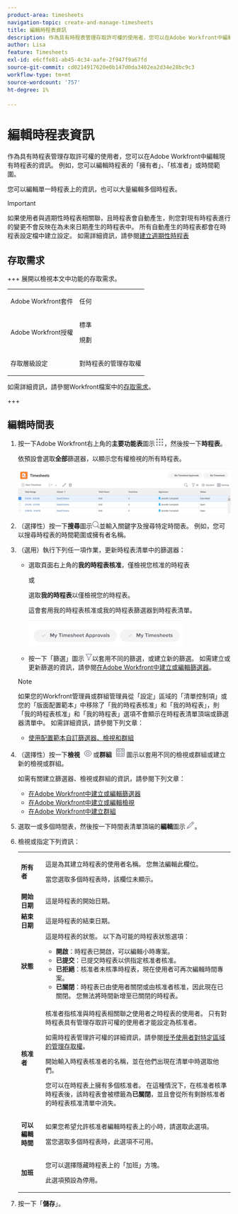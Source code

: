 ```yaml
---
product-area: timesheets
navigation-topic: create-and-manage-timesheets
title: 編輯時程表資訊
description: 作為具有時程表管理存取許可權的使用者，您可以在Adobe Workfront中編輯現有時程表的資訊。 例如，您可以編輯時程表的「擁有者」、「核准者」或時間範圍。
author: Lisa
feature: Timesheets
exl-id: e6cffe81-ab45-4c34-aafe-2f947f9a67fd
source-git-commit: cd0214917620e0b147d0da3402ea2d34e28bc9c3
workflow-type: tm+mt
source-wordcount: '757'
ht-degree: 1%

---
```


# 編輯時程表資訊

作為具有時程表管理存取許可權的使用者，您可以在Adobe Workfront中編輯現有時程表的資訊。 例如，您可以編輯時程表的「擁有者」、「核准者」或時間範圍。

您可以編輯單一時程表上的資訊，也可以大量編輯多個時程表。

>[!IMPORTANT]
>
>如果使用者與週期性時程表相關聯，且時程表會自動產生，則您對現有時程表進行的變更不會反映在為未來日期產生的時程表中。 所有自動產生的時程表都會在時程表設定檔中建立設定。 如需詳細資訊，請參閱[建立週期性時程表](../create-and-manage-timesheets/create-timesheet-profiles.md)

## 存取需求

+++ 展開以檢視本文中功能的存取需求。

<table style="table-layout:auto">
 <col> 
 <col>
 <tbody> 
  <tr> 
   <td>Adobe Workfront套件</td> 
   <td><p>任何</p></td> 
  </tr> 
  <tr> 
   <td>Adobe Workfront授權</td> 
   <td>
   <p>標準</p>
   <p>規劃</p></td>
  </tr> 
  <tr> 
   <td>存取層級設定</td> 
   <td><p>對時程表的管理存取權</p> </td> 
  </tr> 
 </tbody> 
</table>

如需詳細資訊，請參閱Workfront檔案中的[存取需求](/help/quicksilver/administration-and-setup/add-users/access-levels-and-object-permissions/access-level-requirements-in-documentation.md)。

+++

## 編輯時間表

1. 按一下Adobe Workfront右上角的&#x200B;**主要功能表**&#x200B;圖示![](assets/main-menu-icon.png)，然後按一下&#x200B;**時程表**。

   依預設會選取&#x200B;**全部**&#x200B;篩選器，以顯示您有權檢視的所有時程表。

   ![](assets/timesheet-list-one-timesheet-selected-nwe-350x70.png)

1. （選擇性）按一下&#x200B;**搜尋**&#x200B;圖示![](assets/search-icon.png)並輸入關鍵字及搜尋特定時間表。 例如，您可以搜尋時程表的時間範圍或擁有者名稱。

1. （選用）執行下列任一項作業，更新時程表清單中的篩選器：

   * 選取頁面右上角的&#x200B;**我的時程表核准**，僅檢視您核准的時程表

     或

     選取&#x200B;**我的時程表**&#x200B;以僅檢視您的時程表。

     這會套用我的時程表核准或我的時程表篩選器到時程表清單。

     ![](assets/my-timesheet-approvals-my-timesheets-pills-on-timesheets-list-nwe-350x58.png)

   * 按一下「篩選」圖示![](assets/filter-nwepng.png)以套用不同的篩選，或建立新的篩選。 如需建立或更新篩選的資訊，請參閱[在Adobe Workfront中建立或編輯篩選器](../../reports-and-dashboards/reports/reporting-elements/create-filters.md)。

   >[!NOTE]
   >
   >如果您的Workfront管理員或群組管理員從「設定」區域的「清單控制項」或您的「版面配置範本」中移除了「我的時程表核准」和「我的時程表」，則「我的時程表核准」和「我的時程表」選項不會顯示在時程表清單頂端或篩選器清單中。 如需詳細資訊，請參閱下列文章：
   >
   >   
   >   
   >   * [使用配置範本自訂篩選器、檢視和群組](../../administration-and-setup/customize-workfront/use-layout-templates/customize-fvg-list-controls-layout-template.md)
   >   
   >

1. （選擇性）按一下&#x200B;**檢視** ![](assets/view-icon.png)或&#x200B;**群組** ![](assets/grouping.png)圖示以套用不同的檢視或群組或建立新的檢視或群組。

   如需有關建立篩選器、檢視或群組的資訊，請參閱下列文章：

   * [在Adobe Workfront中建立或編輯篩選器](../../reports-and-dashboards/reports/reporting-elements/create-filters.md)
   * [在Adobe Workfront中建立或編輯檢視](../../reports-and-dashboards/reports/reporting-elements/create-edit-views.md)
   * [在Adobe Workfront中建立群組](../../reports-and-dashboards/reports/reporting-elements/create-groupings.md)

1. 選取一或多個時間表，然後按一下時間表清單頂端的&#x200B;**編輯**&#x200B;圖示![](assets/edit-icon.png)。
1. 檢視或指定下列資訊：

   <table style="table-layout:auto"> 
    <col> 
    <col> 
    <tbody> 
     <tr> 
      <td role="rowheader"><strong>所有者</strong> </td> 
      <td> <p>這是為其建立時程表的使用者名稱。 您無法編輯此欄位。 </p> <p>當您選取多個時程表時，該欄位未顯示。 </p> </td> 
     </tr> 
     <tr> 
      <td role="rowheader"><strong>開始日期</strong> </td> 
      <td>這是時程表的開始日期。</td> 
     </tr> 
     <tr> 
      <td role="rowheader"><strong>結束日期</strong> </td> 
      <td> 這是時程表的結束日期。</td> 
     </tr> 
     <tr> 
      <td role="rowheader"><strong>狀態</strong> </td> 
      <td> 這是時程表的狀態。
      以下為可能的時程表狀態選項： 
      <ul><li><b>開啟</b>：時程表已開啟，可以編輯小時專案。</li>
      <li><b>已提交</b>：已提交時程表以供指定核准者核准。</li>
      <li><b>已拒絕</b>：核准者未核準時程表，現在使用者可再次編輯時間專案。</li>
      <li><b>已關閉</b>：時程表已由使用者關閉或由核准者核准，因此現在已關閉。 您無法將時間新增至已關閉的時程表。</li>
      </td> 
     </tr> 
     <tr> 
      <td role="rowheader"><strong>核准者</strong> </td> 
      <td> <p>核准者指核准與時程表相關聯之使用者之時程表的使用者。 只有對時程表具有管理存取許可權的使用者才能設定為核准者。 </p> <p>如需時程表管理許可權的詳細資訊，請參閱<a href="../../administration-and-setup/add-users/configure-and-grant-access/grant-users-admin-access-certain-areas.md" class="MCXref xref">授予使用者對特定區域的管理存取權</a>。</p> <p>開始輸入時程表核准者的名稱，並在他們出現在清單中時選取他們。</p> <p>您可以在時程表上擁有多個核准者。 在這種情況下，在核准者核準時程表後，該時程表會被標籤為<strong>已關閉</strong>，並且會從所有剩餘核准者的時程表核准清單中消失。</p> </td> 
     </tr> 
     <tr> 
      <td role="rowheader"><strong>可以編輯時間</strong> </td> 
      <td> <p>如果您希望允許核准者編輯時程表上的小時，請選取此選項。</p> <p>當您選取多個時程表時，此選項不可用。 </p> </td> 
     </tr> 
     <tr data-mc-conditions=""> 
      <td role="rowheader"><span style="font-weight: bold;">加班</span> </td> 
      <td> <p>您可以選擇隱藏時程表上的「加班」方塊。</p> <p>此選項預設為停用。</p> </td> 
     </tr> 
    </tbody> 
   </table>

1. 按一下「**儲存**」。
